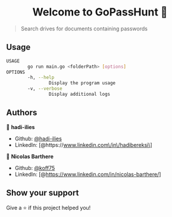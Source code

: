 <h1 align="center">Welcome to GoPassHunt 👋</h1>
<p>
</p>

>  Search drives for documents containing passwords

## Usage

```sh
USAGE
        go run main.go <folderPath> [options]
OPTIONS
        -h, --help
                Display the program usage
        -v, --verbose
                Display additional logs
```

## Authors

👤 **hadi-ilies**

* Github: [@hadi-ilies](https://github.com/hadi-ilies)
* LinkedIn: [@https:\/\/www.linkedin.com\/in\/hadibereksi\]

👤 **Nicolas Barthere**

* Github: [@koff75](https://github.com/koff75)
* LinkedIn: [@https://www.linkedin.com/in/nicolas-barthere/]

## Show your support

Give a ⭐️ if this project helped you!
